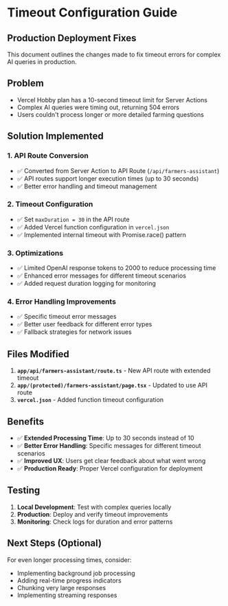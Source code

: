 # Timeout Configuration Guide

## Production Deployment Fixes

This document outlines the changes made to fix timeout errors for complex AI queries in production.

## Problem
- Vercel Hobby plan has a 10-second timeout limit for Server Actions
- Complex AI queries were timing out, returning 504 errors
- Users couldn't process longer or more detailed farming questions

## Solution Implemented

### 1. API Route Conversion
- ✅ Converted from Server Action to API Route (`/api/farmers-assistant`)
- ✅ API routes support longer execution times (up to 30 seconds)
- ✅ Better error handling and timeout management

### 2. Timeout Configuration
- ✅ Set `maxDuration = 30` in the API route
- ✅ Added Vercel function configuration in `vercel.json`
- ✅ Implemented internal timeout with Promise.race() pattern

### 3. Optimizations
- ✅ Limited OpenAI response tokens to 2000 to reduce processing time
- ✅ Enhanced error messages for different timeout scenarios
- ✅ Added request duration logging for monitoring

### 4. Error Handling Improvements
- ✅ Specific timeout error messages
- ✅ Better user feedback for different error types
- ✅ Fallback strategies for network issues

## Files Modified

1. **`app/api/farmers-assistant/route.ts`** - New API route with extended timeout
2. **`app/(protected)/farmers-assistant/page.tsx`** - Updated to use API route
3. **`vercel.json`** - Added function timeout configuration

## Benefits

- ✅ **Extended Processing Time**: Up to 30 seconds instead of 10
- ✅ **Better Error Handling**: Specific messages for different timeout scenarios  
- ✅ **Improved UX**: Users get clear feedback about what went wrong
- ✅ **Production Ready**: Proper Vercel configuration for deployment

## Testing

1. **Local Development**: Test with complex queries locally
2. **Production**: Deploy and verify timeout improvements
3. **Monitoring**: Check logs for duration and error patterns

## Next Steps (Optional)

For even longer processing times, consider:
- Implementing background job processing
- Adding real-time progress indicators
- Chunking very large responses
- Implementing streaming responses
